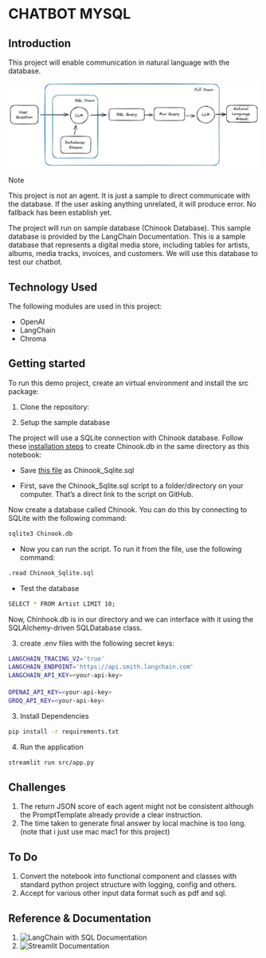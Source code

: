 # CHATBOT MYSQL

## Introduction

This project will enable communication in natural language with the database.

![The Concept](img/chat-with-mysql-chain-langchain.jpg)

> [!NOTE]
> This project is not an agent. It is just a sample to direct communicate with the database. If the user asking anything unrelated, it will produce error. No fallback has been establish yet.

The project will run on sample database (Chinook Database). This sample database is provided by the LangChain Documentation.
This is a sample database that represents a digital media store, including tables for artists, albums, media tracks, invoices, and customers. We will use this database to test our chatbot.

## Technology Used

The following modules are used in this project:

- OpenAI
- LangChain
- Chroma

## Getting started

To run this demo project, create an virtual environment and install the src package:

1. Clone the repository:

2. Setup the sample database

The project will use a SQLite connection with Chinook database. Follow these [installation steps](https://database.guide/2-sample-databases-sqlite/) to create Chinook.db in the same directory as this notebook:

- Save [this file](https://raw.githubusercontent.com/lerocha/chinook-database/master/ChinookDatabase/DataSources/Chinook_Sqlite.sql) as Chinook_Sqlite.sql

- First, save the Chinook_Sqlite.sql script to a folder/directory on your computer. That’s a direct link to the script on GitHub.

Now create a database called Chinook. You can do this by connecting to SQLite with the following command:

```bash
sqlite3 Chinook.db
```

- Now you can run the script. To run it from the file, use the following command:

```bash
.read Chinook_Sqlite.sql
```

- Test the database

```bash
SELECT * FROM Artist LIMIT 10;
```

Now, Chinhook.db is in our directory and we can interface with it using the SQLAlchemy-driven SQLDatabase class.

3. create .env files with the following secret keys:

```bash
LANGCHAIN_TRACING_V2='true'
LANGCHAIN_ENDPOINT='https://api.smith.langchain.com'
LANGCHAIN_API_KEY=<your-api-key>

OPENAI_API_KEY=<your-api-key>
GROQ_API_KEY=<your-api-key>
```

3. Install Dependencies

```bash
pip install -r requirements.txt
```

4. Run the application

```bash
streamlit run src/app.py
```

## Challenges

1. The return JSON score of each agent might not be consistent although the PromptTemplate already provide a clear instruction.
2. The time taken to generate final answer by local machine is too long. (note that i just use mac mac1 for this project)

## To Do

1. Convert the notebook into functional component and classes with standard python project structure with logging, config and others.
2. Accept for various other input data format such as pdf and sql.

## Reference & Documentation

1. ![LangChain with SQL Documentation](https://python.langchain.com/docs/use_cases/sql/quickstart/)
2. ![Streamlit Documentation](https://docs.streamlit.io/get-started/tutorials/create-an-app)
